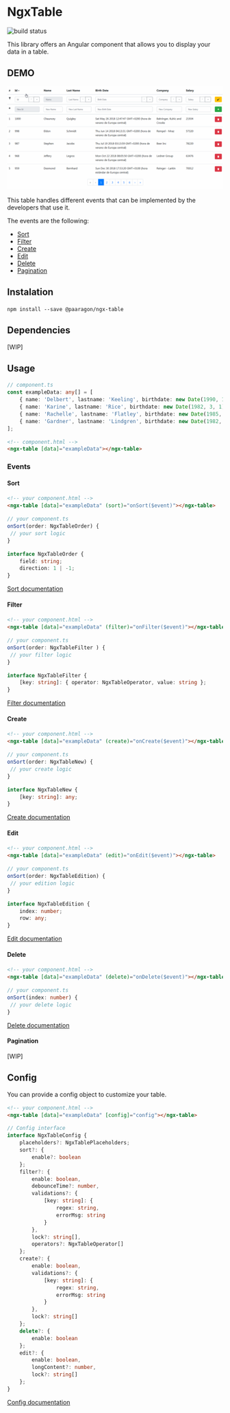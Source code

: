 # NgxTable

![build status](https://api.travis-ci.org/paaragon/NgxTable.svg?branch=master)

This library offers an Angular component that allows you to display your data in a table.

## DEMO

![demo gif](https://raw.githubusercontent.com/paaragon/NgxTable/master/doc-assets/ngx-table.gif)

This table handles different events that can be implemented by the developers that use it.

The events are the following:

- [Sort](https://github.com/paaragon/NgxTable/wiki/Sort)
- [Filter](https://github.com/paaragon/NgxTable/wiki/Filter)
- [Create](https://github.com/paaragon/NgxTable/wiki/Create)
- [Edit](https://github.com/paaragon/NgxTable/wiki/Edit)
- [Delete](https://github.com/paaragon/NgxTable/wiki/Delete)
- [Pagination](https://github.com/paaragon/NgxTable/wiki/Pagination)

## Instalation

`npm install --save @paaragon/ngx-table`

## Dependencies

[WIP]

## Usage

```typescript
// component.ts
const exampleData: any[] = [
    { name: 'Delbert', lastname: 'Keeling', birthdate: new Date(1990, 1, 21), company: 'Gislason, Braun and Kerluke', salary: 30432 },
    { name: 'Karine', lastname: 'Rice', birthdate: new Date(1982, 3, 1), company: 'Thiel - Connelly', salary: 29188 },
    { name: 'Rachelle', lastname: 'Flatley', birthdate: new Date(1985, 10, 16), company: 'Bradtke, Donnelly and Gottlieb', salary: 27026 },
    { name: 'Gardner', lastname: 'Lindgren', birthdate: new Date(1982, 9, 20), company: 'Crist - Klein', salary: 52676 }
];
```
```html
<!-- component.html -->
<ngx-table [data]="exampleData"></ngx-table>
```

### Events

#### Sort

```html
<!-- your component.html -->
<ngx-table [data]="exampleData" (sort)="onSort($event)"></ngx-table>
```

```typescript
// your component.ts
onSort(order: NgxTableOrder) {
 // your sort logic
}
```

```typescript
interface NgxTableOrder {
    field: string;
    direction: 1 | -1;
}
```

[Sort documentation](https://github.com/paaragon/NgxTable/wiki/Sort)

#### Filter

```html
<!-- your component.html -->
<ngx-table [data]="exampleData" (filter)="onFilter($event)"></ngx-table>
```

```typescript
// your component.ts
onSort(order: NgxTableFilter ) {
 // your filter logic
}
```

```typescript
interface NgxTableFilter {
    [key: string]: { operator: NgxTableOperator, value: string };
}
```

[Filter documentation](https://github.com/paaragon/NgxTable/wiki/Filter)

#### Create

```html
<!-- your component.html -->
<ngx-table [data]="exampleData" (create)="onCreate($event)"></ngx-table>
```

```typescript
// your component.ts
onSort(order: NgxTableNew) {
 // your create logic
}
```

```typescript
interface NgxTableNew {
    [key: string]: any;
}
```

[Create documentation](https://github.com/paaragon/NgxTable/wiki/https://github.com/paaragon/NgxTable/wiki/Create)

#### Edit

```html
<!-- your component.html -->
<ngx-table [data]="exampleData" (edit)="onEdit($event)"></ngx-table>
```

```typescript
// your component.ts
onSort(order: NgxTableEdition) {
 // your edition logic
}
```

```typescript
interface NgxTableEdition {
    index: number;
    row: any;
}
```

[Edit documentation](https://github.com/paaragon/NgxTable/wiki/Edit)

#### Delete

```html
<!-- your component.html -->
<ngx-table [data]="exampleData" (delete)="onDelete($event)"></ngx-table>
```

```typescript
// your component.ts
onSort(index: number) {
 // your delete logic
}
```

[Delete documentation](https://github.com/paaragon/NgxTable/wiki/Delete)

#### Pagination

[WIP]

## Config

You can provide a config object to customize your table.

```html
<!-- your component.html -->
<ngx-table [data]="exampleData" [config]="config"></ngx-table>
```

```typescript
// Config interface
interface NgxTableConfig {
    placeholders?: NgxTablePlaceholders;
    sort?: {
        enable?: boolean
    };
    filter?: {
        enable: boolean,
        debounceTime?: number,
        validations?: {
            [key: string]: {
                regex: string,
                errorMsg: string
            }
        },
        lock?: string[],
        operators?: NgxTableOperator[]
    };
    create?: {
        enable: boolean,
        validations?: {
            [key: string]: {
                regex: string,
                errorMsg: string
            }
        },
        lock?: string[]
    };
    delete?: {
        enable: boolean
    };
    edit?: {
        enable: boolean,
        longContent?: number,
        lock?: string[]
    };
}
```

[Config documentation](https://github.com/paaragon/NgxTable/wiki/Config)
